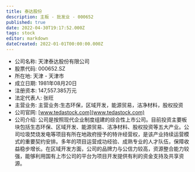 ```yaml
---
title: 泰达股份
description: 主板 - 批发业 - 000652
published: true
date: 2022-04-30T19:17:52.000Z
tags: stock
editor: markdown
dateCreated: 2022-01-01T00:00:00.000Z
---
```


- 公司名称: 天津泰达股份有限公司
- 股票代码: 000652.SZ
- 所在地: 天津 - 天津市
- 成立日期: 1981年08月20日
- 注册资本: 147,557.385万元
- 法定代表人: 张旺
- 主营业务: 主营业务:生态环保，区域开发，能源贸易，洁净材料，股权投资
- 公司官网: [www.tedastock.com](www.tedastock.com)
- 公司介绍: 公司是按照现代企业制度组建的综合性上市公司。目前投资主要板块包括生态环保、区域开发、能源贸易、洁净材料、股权投资等五大产业。公司垃圾焚烧发电等项目有所在地政府授予的特许经营权，是该产业持续运营模式的重要契约安排。多年的项目运营成功经验、成熟专业的人才队伍，保障收益稳步增长。在区域开发方面，公司的品牌力与公信力较高，资源整合能力较强，能够利用国有上市公司的平台为项目开发提供有利的资金支持及共享资源。



